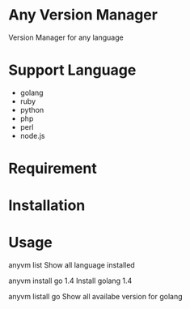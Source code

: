 # Any Version Manager
Version Manager for any language

# Support Language
* golang
* ruby
* python
* php
* perl
* node.js

# Requirement

# Installation

# Usage

anyvm list
  Show all language installed

anyvm install go 1.4
  Install golang 1.4

anyvm listall go
  Show all availabe version for golang




